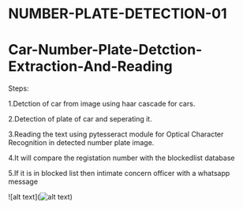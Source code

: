 # NUMBER-PLATE-DETECTION-01

# Car-Number-Plate-Detction-Extraction-And-Reading

Steps:

1.Detction of car from image using haar cascade for cars.

2.Detection of plate of car and seperating it.

3.Reading the text using pytesseract module for Optical Character Recognition in detected number plate image.

4.It will compare the registation number with the blockedlist database

5.If it is in blocked list then intimate concern officer with a whatsapp message

![alt text](![alt text](http://url/to/img.png))
